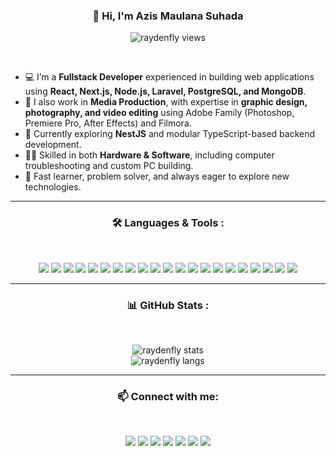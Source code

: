 <h3 align="center">👋 Hi, I'm Azis Maulana Suhada</h3>
<p align="center">
  <img src="https://komarev.com/ghpvc/?username=RAYDENFLY&label=Profile%20Views&color=blueviolet&style=plastic" alt="raydenfly views" />
</p>
<br>


- 💻 I’m a **Fullstack Developer** experienced in building web applications using **React, Next.js, Node.js, Laravel, PostgreSQL, and MongoDB**.  
- 🎨 I also work in **Media Production**, with expertise in **graphic design, photography, and video editing** using Adobe Family (Photoshop, Premiere Pro, After Effects) and Filmora.  
- 🌱 Currently exploring **NestJS** and modular TypeScript-based backend development.  
- 👨‍💻 Skilled in both **Hardware & Software**, including computer troubleshooting and custom PC building.  
- 🚀 Fast learner, problem solver, and always eager to explore new technologies.  

---

<h3 align="center">🛠️ Languages & Tools :</h3>
<br>
<p align="center">
  <img src="https://img.shields.io/badge/HTML5-000000?style=for-the-badge&logo=html5&logoColor=E34F26"/>
  <img src="https://img.shields.io/badge/CSS3-000000?style=for-the-badge&logo=css3&logoColor=1572B6"/>
  <img src="https://img.shields.io/badge/JavaScript-000000?style=for-the-badge&logo=javascript&logoColor=F7DF1E"/>
  <img src="https://img.shields.io/badge/TypeScript-000000?style=for-the-badge&logo=typescript&logoColor=3178C6"/>
  <img src="https://img.shields.io/badge/React-000000?style=for-the-badge&logo=react&logoColor=61DAFB"/>
  <img src="https://img.shields.io/badge/Next.js-000000?style=for-the-badge&logo=nextdotjs&logoColor=white"/>
  <img src="https://img.shields.io/badge/Node.js-000000?style=for-the-badge&logo=nodedotjs&logoColor=339933"/>
  <img src="https://img.shields.io/badge/Laravel-000000?style=for-the-badge&logo=laravel&logoColor=FF2D20"/>
  <img src="https://img.shields.io/badge/NestJS-000000?style=for-the-badge&logo=nestjs&logoColor=E0234E"/>
  <img src="https://img.shields.io/badge/Flutter-000000?style=for-the-badge&logo=flutter&logoColor=3178C6"/>
  <img src="https://img.shields.io/badge/PostgreSQL-000000?style=for-the-badge&logo=postgresql&logoColor=316192"/>
  <img src="https://img.shields.io/badge/MySQL-000000?style=for-the-badge&logo=mysql&logoColor=4479A1"/>
  <img src="https://img.shields.io/badge/MongoDB-000000?style=for-the-badge&logo=mongodb&logoColor=47A248"/>
  <img src="https://img.shields.io/badge/Python-000000?style=for-the-badge&logo=python&logoColor=3776AB"/>
  <img src="https://img.shields.io/badge/Adobe%20Photoshop-000000?style=for-the-badge&logo=adobephotoshop&logoColor=31A8FF"/>
  <img src="https://img.shields.io/badge/Adobe%20Premiere%20Pro-000000?style=for-the-badge&logo=adobepremierepro&logoColor=9999FF"/>
  <img src="https://img.shields.io/badge/Filmora-000000?style=for-the-badge&logo=filmora&logoColor=00BFFF"/>
  <img src="https://img.shields.io/badge/Linux-000000?style=for-the-badge&logo=linux&logoColor=FCC624"/>
  <img src="https://img.shields.io/badge/Windows-000000?style=for-the-badge&logo=windows&logoColor=0078D6"/>
  <img src="https://img.shields.io/badge/Mikrotik-000000?style=for-the-badge&logo=mikrotik&logoColor=gray"/>
  <img src="https://img.shields.io/badge/ICP-000000?style=for-the-badge&logo=internet-computer&logoColor=white"/>
</p>

---

<h3 align="center">📊 GitHub Stats :</h3>
<br>
<p align="center">
  <img src="https://github-readme-stats.vercel.app/api?username=RAYDENFLY&show_icons=true&theme=midnight-purple" alt="raydenfly stats" />
  <br> <img src="https://github-readme-stats.vercel.app/api/top-langs/?username=RAYDENFLY&theme=midnight-purple&layout=compact" alt="raydenfly langs" />
</p>

---

<h3 align="center">📫 Connect with me:</h3>
<br>
<p align="center">
  <a href="https://instagram.com/azis_maulana321"><img src="https://img.shields.io/badge/Instagram-000000?style=for-the-badge&logo=instagram&logoColor=E4405F"/></a>
  <a href="https://twitter.com/azis_maulana321"><img src="https://img.shields.io/badge/Twitter-000000?style=for-the-badge&logo=twitter&logoColor=1DA1F2"/></a>
  <a href="https://t.me/azis_maulana321"><img src="https://img.shields.io/badge/Telegram-000000?style=for-the-badge&logo=telegram&logoColor=26A5E4"/></a>
  <a href="https://wa.me/62858112145701"><img src="https://img.shields.io/badge/Whatsapp-000000?style=for-the-badge&logo=whatsapp&logoColor=25D366"/></a>
  <a href="mailto:raydenfly84@gmail.com"><img src="https://img.shields.io/badge/Gmail-000000?style=for-the-badge&logo=gmail&logoColor=EA4335"/></a>
  <a href="https://forum.xda-developers.com/m/raydenfly.12070255/"><img src="https://img.shields.io/badge/XDA--Developers-000000?style=for-the-badge&logo=XDA-Developers&logoColor=%23AC6E2F"/></a>
  <a href="https://www.linkedin.com/in/azis-maulana-suhada"><img src="https://img.shields.io/badge/LinkedIn-000000?style=for-the-badge&logo=linkedin&logoColor=0A66C2"/></a>
</p>
